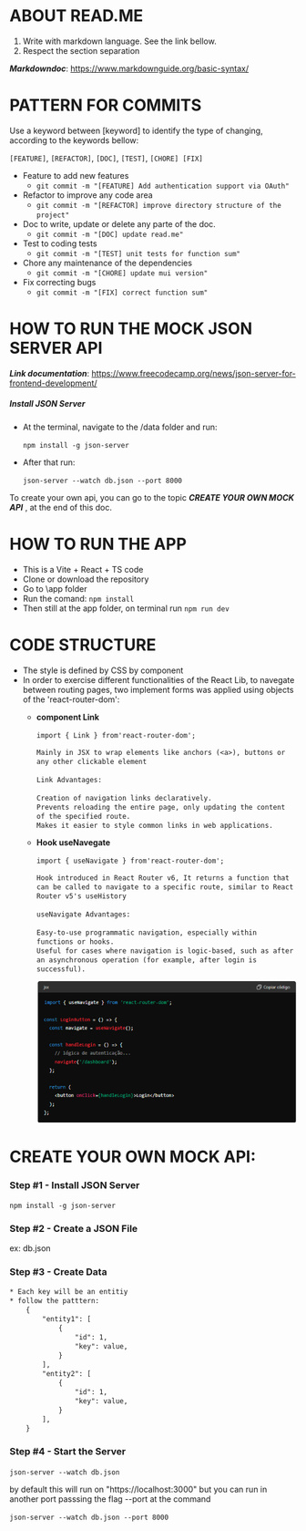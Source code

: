 # ABOUT READ.ME

1. Write with markdown language. See the link bellow.
2. Respect the section separation

**_Markdowndoc_**: https://www.markdownguide.org/basic-syntax/


# PATTERN FOR COMMITS

Use a keyword between [keyword] to identify the type of changing, according to the keywords bellow:

`[FEATURE]`, `[REFACTOR]`, `[DOC]`, `[TEST]`, `[CHORE] [FIX]`

* Feature to add new features
  * `git commit -m "[FEATURE] Add authentication support via OAuth"`
* Refactor to improve any code area
  * `git commit -m "[REFACTOR] improve directory structure of the project"`
* Doc to write, update or delete any parte of the doc.
  * `git commit -m "[DOC] update read.me"`
* Test to coding tests
  * `git commit -m "[TEST] unit tests for function sum"`
* Chore any maintenance of the dependencies
  * `git commit -m "[CHORE] update mui version"`
* Fix correcting bugs
  * `git commit -m "[FIX] correct function sum"`

# HOW TO RUN THE MOCK JSON SERVER API

**_Link documentation_**: https://www.freecodecamp.org/news/json-server-for-frontend-development/

##### Install JSON Server

* At the terminal, navigate to the /data folder and run:

    `npm install -g json-server`

* After that run:

  `json-server --watch db.json --port 8000`

To create your own api, you can go to the topic **_CREATE YOUR OWN MOCK API_** , at the end of this doc.


# HOW TO RUN THE APP

* This is a Vite + React + TS code
* Clone or download the repository
* Go to \app folder
* Run the comand:  `npm install`
* Then still at the app folder, on terminal run  `npm run dev`

# CODE STRUCTURE

* The style is defined by CSS by component
* In order to exercise different functionalities of the React Lib, to navegate between routing pages, two implement forms was applied using objects of the 'react-router-dom':
  * **component Link**

    `import { Link } from'react-router-dom';`

    ```
    Mainly in JSX to wrap elements like anchors (<a>), buttons or any other clickable element

    Link Advantages:

    Creation of navigation links declaratively.
    Prevents reloading the entire page, only updating the content of the specified route.
    Makes it easier to style common links in web applications.
    ```
  * **Hook useNavegate**

    `import { useNavigate } from'react-router-dom';`

    ```
    Hook introduced in React Router v6, It returns a function that can be called to navigate to a specific route, similar to React Router v5's useHistory

    useNavigate Advantages:

    Easy-to-use programmatic navigation, especially within functions or hooks.
    Useful for cases where navigation is logic-based, such as after an asynchronous operation (for example, after login is successful).
    ```

    ![useNavigate login usage](doc_img/useNavigate_login.png)

# CREATE YOUR OWN MOCK API:

### Step #1 - Install JSON Server

 `npm install -g json-server`

### Step #2 - Create a JSON File

 ex:  db.json

### Step #3 - Create Data

    * Each key will be an entitiy
    * follow the patttern:
      	{
            "entity1": [
                {
                    "id": 1,
                    "key": value,
                }
            ],
            "entity2": [
                {
                    "id": 1,
                    "key": value,
                }
            ],
        }

### Step #4 - Start the Server

`json-server --watch db.json`

by default this will run on "https://localhost:3000" but you can run in another port passsing the flag --port at the command

`json-server --watch db.json --port 8000`
